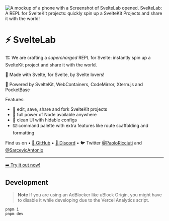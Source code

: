 <img crossorigin="anonymous" src="https://i.imgur.com/h0zlRMr.png" alt="A mockup of a phone with a Screenshot of SvelteLab opened. SvelteLab: A REPL for SvelteKit projects: quickly spin up a SvelteKit Projects and share it with the world!">

# ⚡ SvelteLab

🏗️ We are crafting a _supercharged_ REPL for Svelte: instantly spin up a SvelteKit project and share it with the world.

🧡 Made with Svelte, for Svelte, by Svelte lovers!

🔌 Powered by SvelteKit, WebContainers, CodeMirror, Xterm.js and PocketBase

Features:

- 🔀 edit, save, share and fork SvelteKit projects
- 🔌 full power of Node available anywhere
- 🧹 clean UI with hidable configs
- ⌨️ command palette with extra features like route scaffolding and formatting

Find us on • [🐙 GitHub](https://github.com/sveltelab/sveltelab) • [💬 Discord](https://discord.gg/FbnT6wujQx) • 🐦 Twitter [@PaoloRicciuti](https://twitter.com/PaoloRicciuti) and [@SarcevicAntonio](https://twitter.com/SarcevicAntonio)

---

[➡️ Try it out now!](https://sveltelab.vercel.app/)

## Development

> **Note**
> If you are using an AdBlocker like uBlock Origin, you might have to disable it while developing due to the Vercel Analytics script.

```
pnpm i
pnpm dev
```
